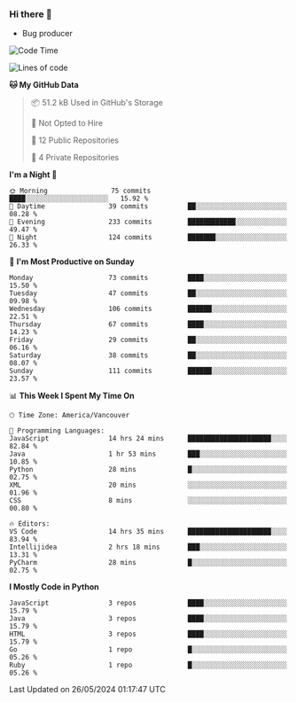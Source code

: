 ### Hi there 👋
* Bug producer


<!--START_SECTION:waka-->
![Code Time](http://img.shields.io/badge/Code%20Time-1%2C288%20hrs%2047%20mins-blue)

![Lines of code](https://img.shields.io/badge/From%20Hello%20World%20I%27ve%20Written-188.4%20thousand%20lines%20of%20code-blue)

**🐱 My GitHub Data** 

> 📦 51.2 kB Used in GitHub's Storage 
 > 
> 🚫 Not Opted to Hire
 > 
> 📜 12 Public Repositories 
 > 
> 🔑 4 Private Repositories 
 > 
**I'm a Night 🦉** 

```text
🌞 Morning                75 commits          ████░░░░░░░░░░░░░░░░░░░░░   15.92 % 
🌆 Daytime                39 commits          ██░░░░░░░░░░░░░░░░░░░░░░░   08.28 % 
🌃 Evening                233 commits         ████████████░░░░░░░░░░░░░   49.47 % 
🌙 Night                  124 commits         ███████░░░░░░░░░░░░░░░░░░   26.33 % 
```
📅 **I'm Most Productive on Sunday** 

```text
Monday                   73 commits          ████░░░░░░░░░░░░░░░░░░░░░   15.50 % 
Tuesday                  47 commits          ██░░░░░░░░░░░░░░░░░░░░░░░   09.98 % 
Wednesday                106 commits         ██████░░░░░░░░░░░░░░░░░░░   22.51 % 
Thursday                 67 commits          ████░░░░░░░░░░░░░░░░░░░░░   14.23 % 
Friday                   29 commits          ██░░░░░░░░░░░░░░░░░░░░░░░   06.16 % 
Saturday                 38 commits          ██░░░░░░░░░░░░░░░░░░░░░░░   08.07 % 
Sunday                   111 commits         ██████░░░░░░░░░░░░░░░░░░░   23.57 % 
```


📊 **This Week I Spent My Time On** 

```text
🕑︎ Time Zone: America/Vancouver

💬 Programming Languages: 
JavaScript               14 hrs 24 mins      █████████████████████░░░░   82.84 % 
Java                     1 hr 53 mins        ███░░░░░░░░░░░░░░░░░░░░░░   10.85 % 
Python                   28 mins             █░░░░░░░░░░░░░░░░░░░░░░░░   02.75 % 
XML                      20 mins             ░░░░░░░░░░░░░░░░░░░░░░░░░   01.96 % 
CSS                      8 mins              ░░░░░░░░░░░░░░░░░░░░░░░░░   00.80 % 

🔥 Editors: 
VS Code                  14 hrs 35 mins      █████████████████████░░░░   83.94 % 
Intellijidea             2 hrs 18 mins       ███░░░░░░░░░░░░░░░░░░░░░░   13.31 % 
PyCharm                  28 mins             █░░░░░░░░░░░░░░░░░░░░░░░░   02.75 % 
```

**I Mostly Code in Python** 

```text
JavaScript               3 repos             ████░░░░░░░░░░░░░░░░░░░░░   15.79 % 
Java                     3 repos             ████░░░░░░░░░░░░░░░░░░░░░   15.79 % 
HTML                     3 repos             ████░░░░░░░░░░░░░░░░░░░░░   15.79 % 
Go                       1 repo              █░░░░░░░░░░░░░░░░░░░░░░░░   05.26 % 
Ruby                     1 repo              █░░░░░░░░░░░░░░░░░░░░░░░░   05.26 % 
```




 Last Updated on 26/05/2024 01:17:47 UTC
<!--END_SECTION:waka-->

